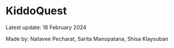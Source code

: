 # KiddoQuest

Latest update: 18 February 2024

Made by: Natavee Pecharat, Sarita Manopatana, Shisa Klaysuban 
